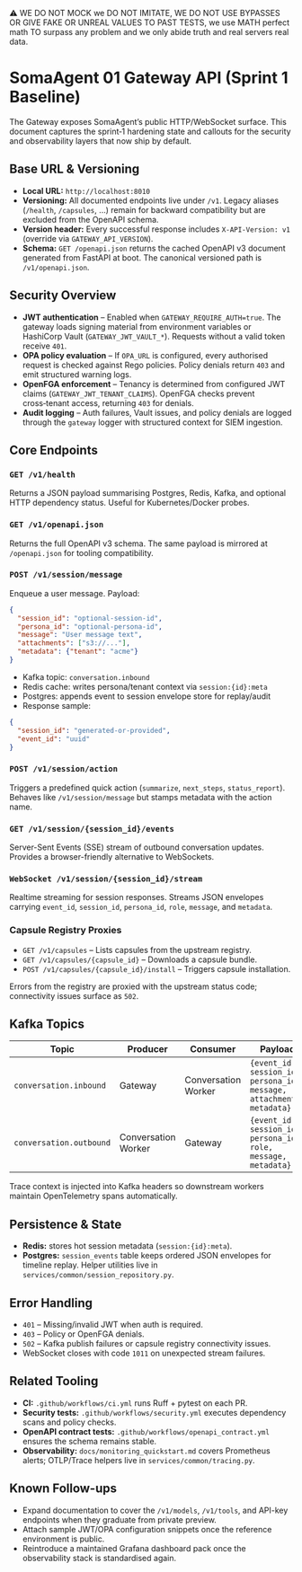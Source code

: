 ⚠️ WE DO NOT MOCK we DO NOT IMITATE, WE DO NOT USE BYPASSES OR GIVE FAKE OR UNREAL VALUES TO PAST TESTS, we use MATH perfect math TO surpass any problem and we only abide truth and real servers real data.

# SomaAgent 01 Gateway API (Sprint 1 Baseline)

The Gateway exposes SomaAgent’s public HTTP/WebSocket surface. This document captures the sprint‑1 hardening state and callouts for the security and observability layers that now ship by default.

## Base URL & Versioning
- **Local URL:** `http://localhost:8010`
- **Versioning:** All documented endpoints live under `/v1`. Legacy aliases (`/health`, `/capsules`, …) remain for backward compatibility but are excluded from the OpenAPI schema.
- **Version header:** Every successful response includes `X-API-Version: v1` (override via `GATEWAY_API_VERSION`).
- **Schema:** `GET /openapi.json` returns the cached OpenAPI v3 document generated from FastAPI at boot. The canonical versioned path is `/v1/openapi.json`.

## Security Overview
- **JWT authentication** – Enabled when `GATEWAY_REQUIRE_AUTH=true`. The gateway loads signing material from environment variables or HashiCorp Vault (`GATEWAY_JWT_VAULT_*`). Requests without a valid token receive `401`.
- **OPA policy evaluation** – If `OPA_URL` is configured, every authorised request is checked against Rego policies. Policy denials return `403` and emit structured warning logs.
- **OpenFGA enforcement** – Tenancy is determined from configured JWT claims (`GATEWAY_JWT_TENANT_CLAIMS`). OpenFGA checks prevent cross‑tenant access, returning `403` for denials.
- **Audit logging** – Auth failures, Vault issues, and policy denials are logged through the `gateway` logger with structured context for SIEM ingestion.

## Core Endpoints

### `GET /v1/health`
Returns a JSON payload summarising Postgres, Redis, Kafka, and optional HTTP dependency status. Useful for Kubernetes/Docker probes.

### `GET /v1/openapi.json`
Returns the full OpenAPI v3 schema. The same payload is mirrored at `/openapi.json` for tooling compatibility.

### `POST /v1/session/message`
Enqueue a user message. Payload:

```json
{
  "session_id": "optional-session-id",
  "persona_id": "optional-persona-id",
  "message": "User message text",
  "attachments": ["s3://..."],
  "metadata": {"tenant": "acme"}
}
```

- Kafka topic: `conversation.inbound`
- Redis cache: writes persona/tenant context via `session:{id}:meta`
- Postgres: appends event to session envelope store for replay/audit
- Response sample:

```json
{
  "session_id": "generated-or-provided",
  "event_id": "uuid"
}
```

### `POST /v1/session/action`
Triggers a predefined quick action (`summarize`, `next_steps`, `status_report`). Behaves like `/v1/session/message` but stamps metadata with the action name.

### `GET /v1/session/{session_id}/events`
Server-Sent Events (SSE) stream of outbound conversation updates. Provides a browser-friendly alternative to WebSockets.

### `WebSocket /v1/session/{session_id}/stream`
Realtime streaming for session responses. Streams JSON envelopes carrying `event_id`, `session_id`, `persona_id`, `role`, `message`, and `metadata`.

### Capsule Registry Proxies
- `GET /v1/capsules` – Lists capsules from the upstream registry.
- `GET /v1/capsules/{capsule_id}` – Downloads a capsule bundle.
- `POST /v1/capsules/{capsule_id}/install` – Triggers capsule installation.

Errors from the registry are proxied with the upstream status code; connectivity issues surface as `502`.

## Kafka Topics
| Topic | Producer | Consumer | Payload |
|-------|----------|----------|---------|
| `conversation.inbound` | Gateway | Conversation Worker | `{event_id, session_id, persona_id, message, attachments, metadata}` |
| `conversation.outbound` | Conversation Worker | Gateway | `{event_id, session_id, persona_id, role, message, metadata}` |

Trace context is injected into Kafka headers so downstream workers maintain OpenTelemetry spans automatically.

## Persistence & State
- **Redis:** stores hot session metadata (`session:{id}:meta`).
- **Postgres:** `session_events` table keeps ordered JSON envelopes for timeline replay. Helper utilities live in `services/common/session_repository.py`.

## Error Handling
- `401` – Missing/invalid JWT when auth is required.
- `403` – Policy or OpenFGA denials.
- `502` – Kafka publish failures or capsule registry connectivity issues.
- WebSocket closes with code `1011` on unexpected stream failures.

## Related Tooling
- **CI:** `.github/workflows/ci.yml` runs Ruff + pytest on each PR.
- **Security tests:** `.github/workflows/security.yml` executes dependency scans and policy checks.
- **OpenAPI contract tests:** `.github/workflows/openapi_contract.yml` ensures the schema remains stable.
- **Observability:** `docs/monitoring_quickstart.md` covers Prometheus alerts; OTLP/Trace helpers live in `services/common/tracing.py`.

## Known Follow-ups
- Expand documentation to cover the `/v1/models`, `/v1/tools`, and API-key endpoints when they graduate from private preview.
- Attach sample JWT/OPA configuration snippets once the reference environment is public.
- Reintroduce a maintained Grafana dashboard pack once the observability stack is standardised again.

